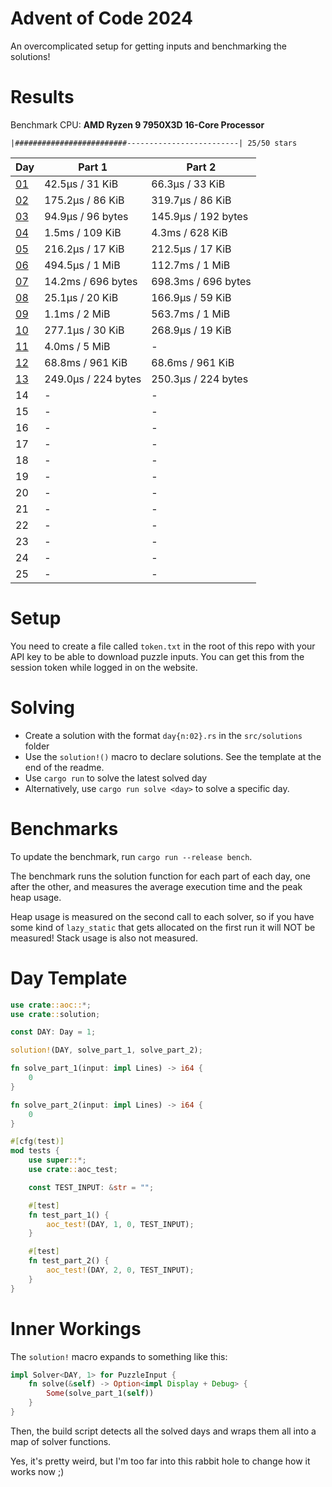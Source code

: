 # Advent of Code 2024

An overcomplicated setup for getting inputs and benchmarking the solutions!

# Results

<!---BENCH_START--->

Benchmark CPU: **AMD Ryzen 9 7950X3D 16-Core Processor**

`|#########################-------------------------| 25/50 stars`

| Day                          | Part 1              | Part 2              |
|------------------------------|---------------------|---------------------|
| [01](src/solutions/day01.rs) | 42.5µs / 31 KiB     | 66.3µs / 33 KiB     |
| [02](src/solutions/day02.rs) | 175.2µs / 86 KiB    | 319.7µs / 86 KiB    |
| [03](src/solutions/day03.rs) | 94.9µs / 96 bytes   | 145.9µs / 192 bytes |
| [04](src/solutions/day04.rs) | 1.5ms / 109 KiB     | 4.3ms / 628 KiB     |
| [05](src/solutions/day05.rs) | 216.2µs / 17 KiB    | 212.5µs / 17 KiB    |
| [06](src/solutions/day06.rs) | 494.5µs / 1 MiB     | 112.7ms / 1 MiB     |
| [07](src/solutions/day07.rs) | 14.2ms / 696 bytes  | 698.3ms / 696 bytes |
| [08](src/solutions/day08.rs) | 25.1µs / 20 KiB     | 166.9µs / 59 KiB    |
| [09](src/solutions/day09.rs) | 1.1ms / 2 MiB       | 563.7ms / 1 MiB     |
| [10](src/solutions/day10.rs) | 277.1µs / 30 KiB    | 268.9µs / 19 KiB    |
| [11](src/solutions/day11.rs) | 4.0ms / 5 MiB       | -                   |
| [12](src/solutions/day12.rs) | 68.8ms / 961 KiB    | 68.6ms / 961 KiB    |
| [13](src/solutions/day13.rs) | 249.0µs / 224 bytes | 250.3µs / 224 bytes |
| 14                           | -                   | -                   |
| 15                           | -                   | -                   |
| 16                           | -                   | -                   |
| 17                           | -                   | -                   |
| 18                           | -                   | -                   |
| 19                           | -                   | -                   |
| 20                           | -                   | -                   |
| 21                           | -                   | -                   |
| 22                           | -                   | -                   |
| 23                           | -                   | -                   |
| 24                           | -                   | -                   |
| 25                           | -                   | -                   |

<!---BENCH_END--->

# Setup

You need to create a file called `token.txt` in the root of this repo with your API key to be able to download
puzzle inputs. You can get this from the session token while logged in on the website.

# Solving

- Create a solution with the format `day{n:02}.rs` in the `src/solutions` folder
- Use the `solution!()` macro to declare solutions. See the template at the end of the readme.
- Use `cargo run` to solve the latest solved day
- Alternatively, use `cargo run solve <day>` to solve a specific day.

# Benchmarks

To update the benchmark, run `cargo run --release bench`.

The benchmark runs the solution function for each part of each day, one after the other, and measures the average
execution time and the peak heap usage.

Heap usage is measured on the second call to each solver, so if you have some kind of `lazy_static` that gets allocated
on the first run it will NOT be measured! Stack usage is also not measured.

# Day Template

```rust
use crate::aoc::*;
use crate::solution;

const DAY: Day = 1;

solution!(DAY, solve_part_1, solve_part_2);

fn solve_part_1(input: impl Lines) -> i64 {
    0
}

fn solve_part_2(input: impl Lines) -> i64 {
    0
}

#[cfg(test)]
mod tests {
    use super::*;
    use crate::aoc_test;

    const TEST_INPUT: &str = "";

    #[test]
    fn test_part_1() {
        aoc_test!(DAY, 1, 0, TEST_INPUT);
    }

    #[test]
    fn test_part_2() {
        aoc_test!(DAY, 2, 0, TEST_INPUT);
    }
}
```

# Inner Workings

The `solution!` macro expands to something like this:

```rust
impl Solver<DAY, 1> for PuzzleInput {
    fn solve(&self) -> Option<impl Display + Debug> {
        Some(solve_part_1(self))
    }
}
```

Then, the build script detects all the solved days and wraps them all into a map of solver functions.

Yes, it's pretty weird, but I'm too far into this rabbit hole to change how it works now ;)
